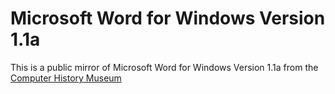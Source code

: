 Microsoft Word for Windows Version 1.1a
=====

This is a public mirror of Microsoft Word for Windows Version 1.1a from the [Computer History Museum](http://www.computerhistory.org/_static/atchm/microsoft-word-for-windows-1-1a-source-code/)


